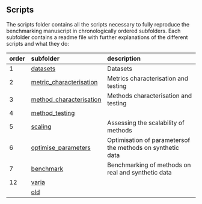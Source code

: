 
Scripts
-------

The scripts folder contains all the scripts necessary to fully reproduce the benchmarking manuscript in chronologically ordered subfolders. Each subfolder contains a readme file with further explanations of the different scripts and what they do:

| order | subfolder                                                                                                           | description                                                |
|:------|:--------------------------------------------------------------------------------------------------------------------|:-----------------------------------------------------------|
| 1     | [datasets](https://github.com/dynverse/dynbenchmark/tree/master/scripts/01-datasets)                                | Datasets                                                   |
| 2     | [metric\_characterisation](https://github.com/dynverse/dynbenchmark/tree/master/scripts/02-metric_characterisation) | Metrics characterisation and testing                       |
| 3     | [method\_characterisation](https://github.com/dynverse/dynbenchmark/tree/master/scripts/03-method_characterisation) | Methods characterisation and testing                       |
| 4     | [method\_testing](https://github.com/dynverse/dynbenchmark/tree/master/scripts/04-method_testing)                   |                                                            |
| 5     | [scaling](https://github.com/dynverse/dynbenchmark/tree/master/scripts/05-scaling)                                  | Assessing the scalability of methods                       |
| 6     | [optimise\_parameters](https://github.com/dynverse/dynbenchmark/tree/master/scripts/06-optimise_parameters)         | Optimisation of parametersof the methods on synthetic data |
| 7     | [benchmark](https://github.com/dynverse/dynbenchmark/tree/master/scripts/07-benchmark)                              | Benchmarking of methods on real and synthetic data         |
| 12    | [varia](https://github.com/dynverse/dynbenchmark/tree/master/scripts/12-varia)                                      |                                                            |
|       | [old](https://github.com/dynverse/dynbenchmark/tree/master/scripts/old)                                             |                                                            |
